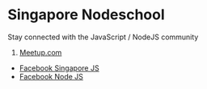 
Singapore Nodeschool
===

Stay connected with the JavaScript / NodeJS community

1. [Meetup.com](http://www.meetup.com/Singapore-JS)
- [Facebook Singapore JS](https://www.facebook.com/groups/488579174512027/)
- [Facebook Node JS](https://www.facebook.com/groups/sg.nodejs)
